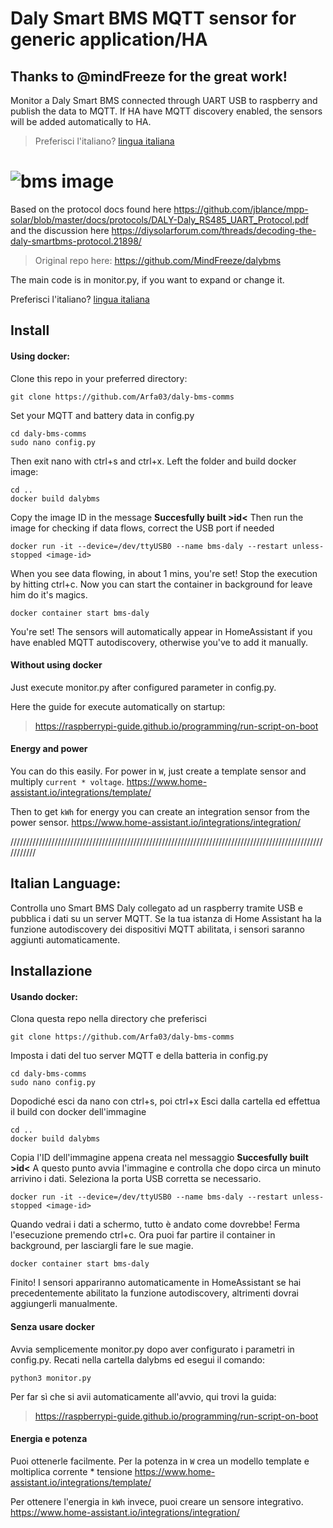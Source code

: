 # Daly Smart BMS MQTT sensor for generic application/HA
## **Thanks to @mindFreeze for the great work!**
Monitor a Daly Smart BMS connected through UART USB to raspberry and publish the data to MQTT. If HA have MQTT discovery enabled, the sensors will be added automatically to HA.

>Preferisci l'italiano?
>[lingua italiana](https://github.com/Arfa03/dalybms#italian-language)

# ![bms image](https://sc01.alicdn.com/kf/H357b7272ba0344eabd0c33c20101d0c7N.jpg)

Based on the protocol docs found here https://github.com/jblance/mpp-solar/blob/master/docs/protocols/DALY-Daly_RS485_UART_Protocol.pdf and the discussion here https://diysolarforum.com/threads/decoding-the-daly-smartbms-protocol.21898/

> Original repo here: https://github.com/MindFreeze/dalybms

The main code is in monitor.py, if you want to expand or change it.

Preferisci l'italiano?
[lingua italiana](https://github.com/Arfa03/dalybms#italian-language)

## Install

#### Using docker:

Clone this repo in your preferred directory:
```
git clone https://github.com/Arfa03/daly-bms-comms
```

Set your MQTT and battery data in config.py
```
cd daly-bms-comms
sudo nano config.py
```
Then exit nano with ctrl+s and ctrl+x.
Left the folder and build docker image:
```
cd ..
docker build dalybms
```
Copy the image ID in the message **Succesfully built >id<**
Then run the image for checking if data flows, correct the USB port if needed
```
docker run -it --device=/dev/ttyUSB0 --name bms-daly --restart unless-stopped <image-id>
```
When you see data flowing, in about 1 mins, you're set! Stop the execution by hitting ctrl+c.
Now you can start the container in background for leave him do it's magics.
```
docker container start bms-daly
```
You're set!
The sensors will automatically appear in HomeAssistant if you have enabled MQTT autodiscovery, otherwise you've to add it manually.

#### Without using docker
Just execute monitor.py after configured parameter in config.py.

Here the guide for execute automatically on startup:
> https://raspberrypi-guide.github.io/programming/run-script-on-boot

#### Energy and power

You can do this easily. For power in `W`, just create a template sensor and multiply `current * voltage`. https://www.home-assistant.io/integrations/template/

Then to get `kWh` for energy you can create an integration sensor from the power sensor. https://www.home-assistant.io/integrations/integration/


///////////////////////////////////////////////////////////////////////////////////////////////////////////
## Italian Language:
Controlla uno Smart BMS Daly collegato ad un raspberry tramite USB e pubblica i dati su un server MQTT. 
Se la tua istanza di Home Assistant ha la funzione autodiscovery dei dispositivi MQTT abilitata, i sensori saranno aggiunti automaticamente.

## Installazione

#### Usando docker:

Clona questa repo nella directory che preferisci
```
git clone https://github.com/Arfa03/daly-bms-comms
```

Imposta i dati del tuo server MQTT e della batteria in config.py
```
cd daly-bms-comms
sudo nano config.py
```
Dopodiché esci da nano con ctrl+s, poi ctrl+x
Esci dalla cartella ed effettua il build con docker dell'immagine
```
cd ..
docker build dalybms
```
Copia l'ID dell'immagine appena creata nel messaggio **Succesfully built >id<**
A questo punto avvia l'immagine e controlla che dopo circa un minuto arrivino i dati.
Seleziona la porta USB corretta se necessario.
```
docker run -it --device=/dev/ttyUSB0 --name bms-daly --restart unless-stopped <image-id>
```
Quando vedrai i dati a schermo, tutto è andato come dovrebbe! Ferma l'esecuzione premendo ctrl+c.
Ora puoi far partire il container in background, per lasciargli fare le sue magie.
```
docker container start bms-daly
```
Finito!
I sensori appariranno automaticamente in HomeAssistant se hai precedentemente abilitato la funzione autodiscovery, altrimenti dovrai aggiungerli manualmente.

#### Senza usare docker
Avvia semplicemente monitor.py dopo aver configurato i parametri in config.py.
Recati nella cartella dalybms ed esegui il comando:
```
python3 monitor.py
```
Per far sì che si avii automaticamente all'avvio, qui trovi la guida:
> https://raspberrypi-guide.github.io/programming/run-script-on-boot

#### Energia e potenza

Puoi ottenerle facilmente. Per la potenza in `W` crea un modello template e moltiplica corrente * tensione
https://www.home-assistant.io/integrations/template/

Per ottenere l'energia in `kWh` invece, puoi creare un sensore integrativo.
https://www.home-assistant.io/integrations/integration/